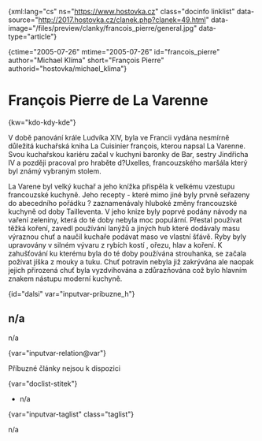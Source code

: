 
{xml:lang="cs" ns="https://www.hostovka.cz" class="docinfo linklist" data-source="http://2017.hostovka.cz/clanek.php?clanek=49.html" data-image="/files/preview/clanky/francois_pierre/general.jpg" data-type="article"}

{ctime="2005-07-26" mtime="2005-07-26" id="francois\_pierre" author="Michael Klíma" short="François Pierre" authorid="hostovka/michael\_klima"}

# François Pierre de La Varenne 

{kw="kdo-kdy-kde"}

V době panování krále Ludvíka XIV, byla ve Francii vydána nesmírně důležitá kuchařská kniha La Cuisinier françois, kterou napsal La Varenne. Svou kuchařskou kariéru začal v kuchyni baronky de Bar, sestry Jindřicha IV a později pracoval pro hraběte d?Uxelles, francouzského maršála který byl známý vybraným stolem. 

La Varene byl velký kuchař a jeho knížka přispěla k velkému vzestupu francouzské kuchyně. Jeho recepty - které mimo jiné byly prvně seřazeny do abecedního pořádku ? zaznamenávaly hluboké změny francouzské kuchyně od doby Tailleventa. V jeho knize byly poprvé podány návody na vaření zeleniny, která do té doby nebyla moc populární. Přestal používat těžká koření, zavedl používání lanýžů a jiných hub které dodávaly masu výraznou chuť a naučil kuchaře podávat maso ve vlastní šťávě. Ryby byly upravovány v silném vývaru z rybích kostí , ořezu, hlav a koření. K zahušťování ku kterému byla do té doby používána strouhanka, se začala požívat jíška z mouky a tuku. Chuť potravin nebyla již zakrývána ale naopak jejich přirozená chuť byla vyzdvihována a zdůrazňována což bylo hlavním znakem nástupu moderní kuchyně. 

{id="dalsi" var="inputvar-pribuzne_h"}

## n/a 

n/a 

{var="inputvar-relation@var"}

Příbuzné články nejsou k dispozici 

{var="doclist-stitek"}

  * n/a 

{var="inputvar-taglist" class="taglist"}

n/a

